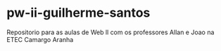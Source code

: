 # pw-ii-guilherme-santos
Repositorio para as aulas de Web ll com os professores Allan e Joao na ETEC Camargo Aranha
